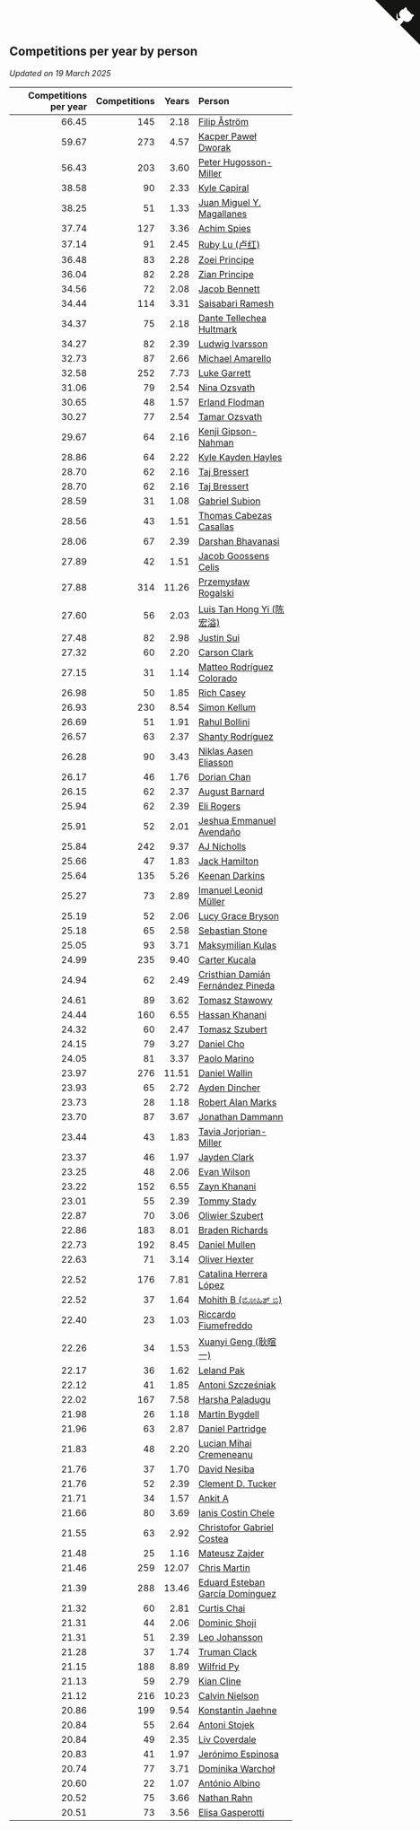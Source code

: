 ## Competitions per year by person

*Updated on 19 March 2025*

| Competitions per year | Competitions | Years | Person |
| ---: | ---: | ---: | :--- |
| 66.45 | 145 | 2.18 | [Filip Åström](https://www.worldcubeassociation.org/persons/2023ASTR01) |
| 59.67 | 273 | 4.57 | [Kacper Paweł Dworak](https://www.worldcubeassociation.org/persons/2020DWOR01) |
| 56.43 | 203 | 3.60 | [Peter Hugosson-Miller](https://www.worldcubeassociation.org/persons/2021HUGO01) |
| 38.58 | 90 | 2.33 | [Kyle Capiral](https://www.worldcubeassociation.org/persons/2022CAPI02) |
| 38.25 | 51 | 1.33 | [Juan Miguel Y. Magallanes](https://www.worldcubeassociation.org/persons/2023MAGA09) |
| 37.74 | 127 | 3.36 | [Achim Spies](https://www.worldcubeassociation.org/persons/2021SPIE01) |
| 37.14 | 91 | 2.45 | [Ruby Lu (卢红)](https://www.worldcubeassociation.org/persons/2022LURU01) |
| 36.48 | 83 | 2.28 | [Zoei Principe](https://www.worldcubeassociation.org/persons/2022PRIN09) |
| 36.04 | 82 | 2.28 | [Zian Principe](https://www.worldcubeassociation.org/persons/2022PRIN08) |
| 34.56 | 72 | 2.08 | [Jacob Bennett](https://www.worldcubeassociation.org/persons/2023BENN04) |
| 34.44 | 114 | 3.31 | [Saisabari Ramesh](https://www.worldcubeassociation.org/persons/2021RAME01) |
| 34.37 | 75 | 2.18 | [Dante Tellechea Hultmark](https://www.worldcubeassociation.org/persons/2023HULT01) |
| 34.27 | 82 | 2.39 | [Ludwig Ivarsson](https://www.worldcubeassociation.org/persons/2022IVAR01) |
| 32.73 | 87 | 2.66 | [Michael Amarello](https://www.worldcubeassociation.org/persons/2022AMAR09) |
| 32.58 | 252 | 7.73 | [Luke Garrett](https://www.worldcubeassociation.org/persons/2017GARR05) |
| 31.06 | 79 | 2.54 | [Nina Ozsvath](https://www.worldcubeassociation.org/persons/2022OZSV03) |
| 30.65 | 48 | 1.57 | [Erland Flodman](https://www.worldcubeassociation.org/persons/2023FLOD01) |
| 30.27 | 77 | 2.54 | [Tamar Ozsvath](https://www.worldcubeassociation.org/persons/2022OZSV04) |
| 29.67 | 64 | 2.16 | [Kenji Gipson-Nahman](https://www.worldcubeassociation.org/persons/2023GIPS01) |
| 28.86 | 64 | 2.22 | [Kyle Kayden Hayles](https://www.worldcubeassociation.org/persons/2022HAYL02) |
| 28.70 | 62 | 2.16 | [Taj Bressert](https://www.worldcubeassociation.org/persons/2023BRES01) |
| 28.70 | 62 | 2.16 | [Taj Bressert](https://www.worldcubeassociation.org/persons/2023BRES01) |
| 28.59 | 31 | 1.08 | [Gabriel Subion](https://www.worldcubeassociation.org/persons/2024SUBI01) |
| 28.56 | 43 | 1.51 | [Thomas Cabezas Casallas](https://www.worldcubeassociation.org/persons/2023CASA08) |
| 28.06 | 67 | 2.39 | [Darshan Bhavanasi](https://www.worldcubeassociation.org/persons/2022BHAV01) |
| 27.89 | 42 | 1.51 | [Jacob Goossens Celis](https://www.worldcubeassociation.org/persons/2023CELI06) |
| 27.88 | 314 | 11.26 | [Przemysław Rogalski](https://www.worldcubeassociation.org/persons/2013ROGA02) |
| 27.60 | 56 | 2.03 | [Luis Tan Hong Yi (陈宏溢)](https://www.worldcubeassociation.org/persons/2023YILU01) |
| 27.48 | 82 | 2.98 | [Justin Sui](https://www.worldcubeassociation.org/persons/2022SUIJ01) |
| 27.32 | 60 | 2.20 | [Carson Clark](https://www.worldcubeassociation.org/persons/2023CLAR02) |
| 27.15 | 31 | 1.14 | [Matteo Rodríguez Colorado](https://www.worldcubeassociation.org/persons/2024COLO04) |
| 26.98 | 50 | 1.85 | [Rich Casey](https://www.worldcubeassociation.org/persons/2023CASE06) |
| 26.93 | 230 | 8.54 | [Simon Kellum](https://www.worldcubeassociation.org/persons/2016KELL12) |
| 26.69 | 51 | 1.91 | [Rahul Bollini](https://www.worldcubeassociation.org/persons/2023BOLL01) |
| 26.57 | 63 | 2.37 | [Shanty Rodríguez](https://www.worldcubeassociation.org/persons/2022CUBI01) |
| 26.28 | 90 | 3.43 | [Niklas Aasen Eliasson](https://www.worldcubeassociation.org/persons/2021ELIA01) |
| 26.17 | 46 | 1.76 | [Dorian Chan](https://www.worldcubeassociation.org/persons/2023DORI01) |
| 26.15 | 62 | 2.37 | [August Barnard](https://www.worldcubeassociation.org/persons/2022BARN21) |
| 25.94 | 62 | 2.39 | [Eli Rogers](https://www.worldcubeassociation.org/persons/2022ROGE05) |
| 25.91 | 52 | 2.01 | [Jeshua Emmanuel Avendaño](https://www.worldcubeassociation.org/persons/2023AVEN01) |
| 25.84 | 242 | 9.37 | [AJ Nicholls](https://www.worldcubeassociation.org/persons/2015NICH04) |
| 25.66 | 47 | 1.83 | [Jack Hamilton](https://www.worldcubeassociation.org/persons/2023HAMI08) |
| 25.64 | 135 | 5.26 | [Keenan Darkins](https://www.worldcubeassociation.org/persons/2019DARK02) |
| 25.27 | 73 | 2.89 | [Imanuel Leonid Müller](https://www.worldcubeassociation.org/persons/2022MULL02) |
| 25.19 | 52 | 2.06 | [Lucy Grace Bryson](https://www.worldcubeassociation.org/persons/2023BRYS01) |
| 25.18 | 65 | 2.58 | [Sebastian Stone](https://www.worldcubeassociation.org/persons/2022STON09) |
| 25.05 | 93 | 3.71 | [Maksymilian Kulas](https://www.worldcubeassociation.org/persons/2021KULA02) |
| 24.99 | 235 | 9.40 | [Carter Kucala](https://www.worldcubeassociation.org/persons/2015KUCA01) |
| 24.94 | 62 | 2.49 | [Cristhian Damián Fernández Pineda](https://www.worldcubeassociation.org/persons/2022PINE05) |
| 24.61 | 89 | 3.62 | [Tomasz Stawowy](https://www.worldcubeassociation.org/persons/2021STAW01) |
| 24.44 | 160 | 6.55 | [Hassan Khanani](https://www.worldcubeassociation.org/persons/2018KHAN26) |
| 24.32 | 60 | 2.47 | [Tomasz Szubert](https://www.worldcubeassociation.org/persons/2022SZUB02) |
| 24.15 | 79 | 3.27 | [Daniel Cho](https://www.worldcubeassociation.org/persons/2021CHOD01) |
| 24.05 | 81 | 3.37 | [Paolo Marino](https://www.worldcubeassociation.org/persons/2021MARI04) |
| 23.97 | 276 | 11.51 | [Daniel Wallin](https://www.worldcubeassociation.org/persons/2013WALL03) |
| 23.93 | 65 | 2.72 | [Ayden Dincher](https://www.worldcubeassociation.org/persons/2022DINC01) |
| 23.73 | 28 | 1.18 | [Robert Alan Marks](https://www.worldcubeassociation.org/persons/2024MARK03) |
| 23.70 | 87 | 3.67 | [Jonathan Dammann](https://www.worldcubeassociation.org/persons/2021DAMM01) |
| 23.44 | 43 | 1.83 | [Tavia Jorjorian-Miller](https://www.worldcubeassociation.org/persons/2023JORJ01) |
| 23.37 | 46 | 1.97 | [Jayden Clark](https://www.worldcubeassociation.org/persons/2023CLAR13) |
| 23.25 | 48 | 2.06 | [Evan Wilson](https://www.worldcubeassociation.org/persons/2023WILS11) |
| 23.22 | 152 | 6.55 | [Zayn Khanani](https://www.worldcubeassociation.org/persons/2018KHAN28) |
| 23.01 | 55 | 2.39 | [Tommy Stady](https://www.worldcubeassociation.org/persons/2022STAD01) |
| 22.87 | 70 | 3.06 | [Oliwier Szubert](https://www.worldcubeassociation.org/persons/2022SZUB01) |
| 22.86 | 183 | 8.01 | [Braden Richards](https://www.worldcubeassociation.org/persons/2017RICH02) |
| 22.73 | 192 | 8.45 | [Daniel Mullen](https://www.worldcubeassociation.org/persons/2016MULL04) |
| 22.63 | 71 | 3.14 | [Oliver Hexter](https://www.worldcubeassociation.org/persons/2022HEXT01) |
| 22.52 | 176 | 7.81 | [Catalina Herrera López](https://www.worldcubeassociation.org/persons/2017LOPE31) |
| 22.52 | 37 | 1.64 | [Mohith B (ಮೋಹಿತ್ ಬಿ)](https://www.worldcubeassociation.org/persons/2023BMOH01) |
| 22.40 | 23 | 1.03 | [Riccardo Fiumefreddo](https://www.worldcubeassociation.org/persons/2024RICC01) |
| 22.26 | 34 | 1.53 | [Xuanyi Geng (耿暄一)](https://www.worldcubeassociation.org/persons/2023GENG02) |
| 22.17 | 36 | 1.62 | [Leland Pak](https://www.worldcubeassociation.org/persons/2023PAKL02) |
| 22.12 | 41 | 1.85 | [Antoni Szcześniak](https://www.worldcubeassociation.org/persons/2023SZCZ04) |
| 22.02 | 167 | 7.58 | [Harsha Paladugu](https://www.worldcubeassociation.org/persons/2017PALA08) |
| 21.98 | 26 | 1.18 | [Martin Bygdell](https://www.worldcubeassociation.org/persons/2024BYGD01) |
| 21.96 | 63 | 2.87 | [Daniel Partridge](https://www.worldcubeassociation.org/persons/2022PART02) |
| 21.83 | 48 | 2.20 | [Lucian Mihai Cremeneanu](https://www.worldcubeassociation.org/persons/2023CREM01) |
| 21.76 | 37 | 1.70 | [David Nesiba](https://www.worldcubeassociation.org/persons/2023NESI01) |
| 21.76 | 52 | 2.39 | [Clement D. Tucker](https://www.worldcubeassociation.org/persons/2022TUCK09) |
| 21.71 | 34 | 1.57 | [Ankit A](https://www.worldcubeassociation.org/persons/2023AANK01) |
| 21.66 | 80 | 3.69 | [Ianis Costin Chele](https://www.worldcubeassociation.org/persons/2021CHEL01) |
| 21.55 | 63 | 2.92 | [Christofor Gabriel Costea](https://www.worldcubeassociation.org/persons/2022COST03) |
| 21.48 | 25 | 1.16 | [Mateusz Zajder](https://www.worldcubeassociation.org/persons/2024ZAJD01) |
| 21.46 | 259 | 12.07 | [Chris Martin](https://www.worldcubeassociation.org/persons/2013MART03) |
| 21.39 | 288 | 13.46 | [Eduard Esteban García Domínguez](https://www.worldcubeassociation.org/persons/2011EDUA01) |
| 21.32 | 60 | 2.81 | [Curtis Chai](https://www.worldcubeassociation.org/persons/2022CHAI02) |
| 21.31 | 44 | 2.06 | [Dominic Shoji](https://www.worldcubeassociation.org/persons/2023SHOJ01) |
| 21.31 | 51 | 2.39 | [Leo Johansson](https://www.worldcubeassociation.org/persons/2022JOHA08) |
| 21.28 | 37 | 1.74 | [Truman Clack](https://www.worldcubeassociation.org/persons/2023CLAC02) |
| 21.15 | 188 | 8.89 | [Wilfrid Py](https://www.worldcubeassociation.org/persons/2016PYWI01) |
| 21.13 | 59 | 2.79 | [Kian Cline](https://www.worldcubeassociation.org/persons/2022CLIN01) |
| 21.12 | 216 | 10.23 | [Calvin Nielson](https://www.worldcubeassociation.org/persons/2014NIEL03) |
| 20.86 | 199 | 9.54 | [Konstantin Jaehne](https://www.worldcubeassociation.org/persons/2015JAEH01) |
| 20.84 | 55 | 2.64 | [Antoni Stojek](https://www.worldcubeassociation.org/persons/2022STOJ03) |
| 20.84 | 49 | 2.35 | [Liv Coverdale](https://www.worldcubeassociation.org/persons/2022COVE02) |
| 20.83 | 41 | 1.97 | [Jerónimo Espinosa](https://www.worldcubeassociation.org/persons/2023ESPI07) |
| 20.74 | 77 | 3.71 | [Dominika Warchoł](https://www.worldcubeassociation.org/persons/2021WARC01) |
| 20.60 | 22 | 1.07 | [António Albino](https://www.worldcubeassociation.org/persons/2024ALBI01) |
| 20.52 | 75 | 3.66 | [Nathan Rahn](https://www.worldcubeassociation.org/persons/2021RAHN01) |
| 20.51 | 73 | 3.56 | [Elisa Gasperotti](https://www.worldcubeassociation.org/persons/2021GASP01) |


<a href="https://github.com/jonatanklosko/wca_statistics" class="github-corner" aria-label="View source on Github"><svg width="80" height="80" viewBox="0 0 250 250" style="fill:#151513; color:#fff; position: absolute; top: 0; border: 0; right: 0;" aria-hidden="true"><path d="M0,0 L115,115 L130,115 L142,142 L250,250 L250,0 Z"></path><path d="M128.3,109.0 C113.8,99.7 119.0,89.6 119.0,89.6 C122.0,82.7 120.5,78.6 120.5,78.6 C119.2,72.0 123.4,76.3 123.4,76.3 C127.3,80.9 125.5,87.3 125.5,87.3 C122.9,97.6 130.6,101.9 134.4,103.2" fill="currentColor" style="transform-origin: 130px 106px;" class="octo-arm"></path><path d="M115.0,115.0 C114.9,115.1 118.7,116.5 119.8,115.4 L133.7,101.6 C136.9,99.2 139.9,98.4 142.2,98.6 C133.8,88.0 127.5,74.4 143.8,58.0 C148.5,53.4 154.0,51.2 159.7,51.0 C160.3,49.4 163.2,43.6 171.4,40.1 C171.4,40.1 176.1,42.5 178.8,56.2 C183.1,58.6 187.2,61.8 190.9,65.4 C194.5,69.0 197.7,73.2 200.1,77.6 C213.8,80.2 216.3,84.9 216.3,84.9 C212.7,93.1 206.9,96.0 205.4,96.6 C205.1,102.4 203.0,107.8 198.3,112.5 C181.9,128.9 168.3,122.5 157.7,114.1 C157.9,116.9 156.7,120.9 152.7,124.9 L141.0,136.5 C139.8,137.7 141.6,141.9 141.8,141.8 Z" fill="currentColor" class="octo-body"></path></svg></a><style>.github-corner:hover .octo-arm{animation:octocat-wave 560ms ease-in-out}@keyframes octocat-wave{0%,100%{transform:rotate(0)}20%,60%{transform:rotate(-25deg)}40%,80%{transform:rotate(10deg)}}@media (max-width:500px){.github-corner:hover .octo-arm{animation:none}.github-corner .octo-arm{animation:octocat-wave 560ms ease-in-out}}</style>
